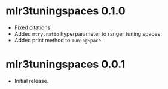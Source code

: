 # mlr3tuningspaces 0.1.0

* Fixed citations.
* Added `mtry.ratio` hyperparameter to ranger tuning spaces.
* Added print method to `TuningSpace`.

# mlr3tuningspaces 0.0.1

* Initial release.
